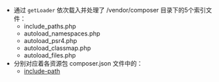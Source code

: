 - 通过 `getLoader` 依次载入并处理了 /vendor/composer 目录下的5个索引文件：
  - include_paths.php
  - autoload_namespaces.php
  - autoload_psr4.php
  - autoload_classmap.php
  - autoload_files.php
- 分别对应着各资源包 composer.json 文件中的：
  - [include-path](https://github.com/5-say/composer-doc-cn/blob/master/cn-introduction/04-schema.md#include-path)